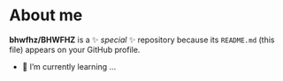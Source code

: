 # About me


**bhwfhz/BHWFHZ** is a ✨ _special_ ✨ repository because its `README.md` (this file) appears on your GitHub profile.



- 🌱 I’m currently learning ...


